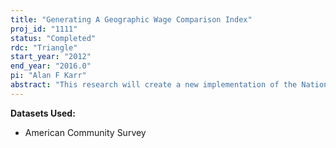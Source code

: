 ```yaml
---
title: "Generating A Geographic Wage Comparison Index"
proj_id: "1111"
status: "Completed"
rdc: "Triangle"
start_year: "2012"
end_year: "2016.0"
pi: "Alan F Karr"
abstract: "This research will create a new implementation of the National Center for Education Statistics (NCES) comparable wage index (CWI), based on confidential data from the 2005-2009 American Community Survey (ACS). The CWI is an annual measure of uncontrollable variation in wages across geographical regions, and has been published by NCES for the years 1997 through 2005. The base year CWI was originally created using 2000 Decennial Census long form Integrated Public Use Microdata Series data (IPUMS), and the CWI for the other years were created using data from the Bureau of Labor Statistics' (BLS) Occupational Expenditure Survey (OES). This project aims to produce a new CWI using restricted-access ACS data for the years 2005 forward, and to compare index estimates produced from these files to estimates computed using public use ACS microdata. In the process, the CWI methodology will be modified based on recommendations of a Technical Expert Panel convened on behalf of NCES. The project will benefit the ACS data by producing population estimates (the wage index) that allow a direct comparison with estimates produced using publicly available data. "
---
```


**Datasets Used:**

  - American Community Survey 

